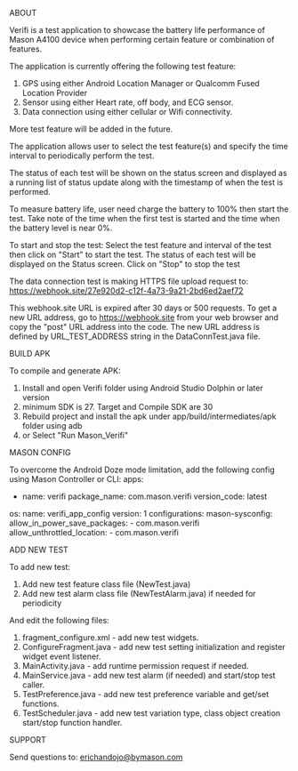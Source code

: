ABOUT

Verifi is a test application to showcase the battery life performance of Mason A4100 device 
when performing certain feature or combination of features.

The application is currently offering the following test feature:
1. GPS using either Android Location Manager or Qualcomm Fused Location Provider
2. Sensor using either Heart rate, off body, and ECG sensor.
3. Data connection using either cellular or Wifi connectivity.

More test feature will be added in the future.

The application allows user to select the test feature(s) and specify the time interval
to periodically perform the test. 

The status of each test will be shown on the status screen and displayed as a running list of status
update along with the timestamp of when the test is performed.

To measure battery life, user need charge the battery to 100% then start the test. 
Take note of the time when the first test is started and the time when the battery level is near 0%.

To start and stop the test:
Select the test feature and interval of the test then click on "Start" to start the test.
The status of each test will be displayed on the Status screen.
Click on "Stop" to stop the test

The data connection test is making HTTPS file upload request to:
https://webhook.site/27e920d2-c12f-4a73-9a21-2bd6ed2aef72

This webhook.site URL is expired after 30 days or 500 requests. 
To get a new URL address, go to https://webhook.site from your web browser and 
copy the "post" URL address into the code.
The new URL address is defined by URL_TEST_ADDRESS string in the DataConnTest.java file.  


BUILD APK

To compile and generate APK:
1. Install and open Verifi folder using Android Studio Dolphin or later version
2. minimum SDK is 27. Target and Compile SDK are 30
3. Rebuild project and install the apk under app/build/intermediates/apk folder using adb
4. or Select "Run Mason_Verifi"


MASON CONFIG

To overcome the Android Doze mode limitation, add the following config using 
Mason Controller or CLI:
apps:
  - name: verifi
    package_name: com.mason.verifi
    version_code: latest

os:
  name: verifi_app_config
  version: 1
  configurations:
    mason-sysconfig:
      allow_in_power_save_packages:
        - com.mason.verifi
      allow_unthrottled_location:
        - com.mason.verifi        


ADD NEW TEST

To add new test:
1. Add new test feature class file (NewTest.java)
2. Add new test alarm class file (NewTestAlarm.java) if needed for periodicity

And edit the following files:

1. fragment_configure.xml - add new test widgets.
2. ConfigureFragment.java - add new test setting initialization and register widget event listener.
3. MainActivity.java      - add runtime permission request if needed.
4. MainService.java       - add new test alarm (if needed) and start/stop test caller.
5. TestPreference.java    - add new test preference variable and get/set functions.
6. TestScheduler.java     - add new test variation type, class object creation start/stop function handler. 


SUPPORT

Send questions to: erichandojo@bymason.com 